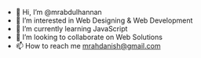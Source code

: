 - 👋 Hi, I’m @mrabdulhannan
- 👀 I’m interested in Web Designing & Web Development
- 🌱 I’m currently learning JavaScript
- 💞️ I’m looking to collaborate on Web Solutions
- 📫 How to reach me mrahdanish@gmail.com

<!---
mrabdulhannan/mrabdulhannan is a ✨ special ✨ repository because its `README.md` (this file) appears on your GitHub profile.
You can click the Preview link to take a look at your changes.
--->
